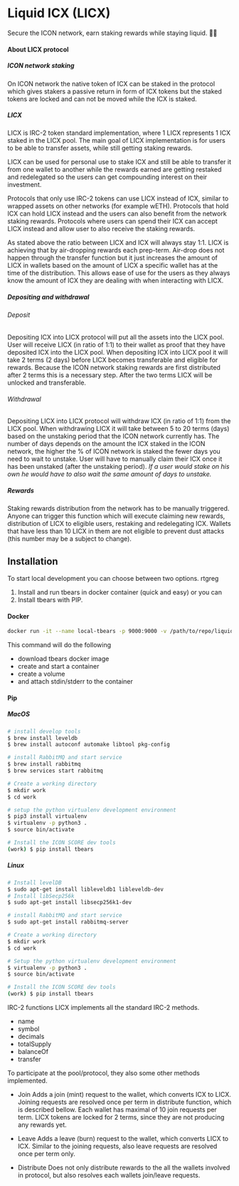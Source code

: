 # Liquid ICX (LICX)

Secure the ICON network, earn staking rewards while staying liquid. 🧽💧

#### About LICX protocol

##### ICON network staking

On ICON network the native token of ICX can be staked in the protocol which gives stakers a passive return in form of ICX tokens but the staked tokens are locked and can not be moved while the ICX is staked. 

##### LICX

LICX is IRC-2 token standard implementation, where 1 LICX represents 1 ICX staked in the LICX pool.
The main goal of LICX implementation is for users to be able to transfer assets, while still getting staking rewards. 

LICX can be used for personal use to stake ICX and still be able to transfer it from one wallet to another while the rewards earned are getting restaked and redelegated so the users can get compounding interest on their investment.

Protocols that only use IRC-2 tokens can use LICX instead of ICX, similar to wrapped assets on other networks (for example wETH).
Protocols that hold ICX can hold LICX instead and the users can also benefit from the network staking rewards.
Protocols where users can spend their ICX can accept LICX instead and allow user to also receive the staking rewards.

As stated above the ratio between LICX and ICX will always stay 1:1.
LICX is achieving that by air-dropping rewards each prep-term. Air-drop does not happen through the transfer function but it just increases the amount of LICX in wallets based on the amount of LICX a specific wallet has at the time of the distribution.
This allows ease of use for the users as they always know the amount of ICX they are dealing with when interacting with LICX.

##### Depositing and withdrawal

###### Deposit

Depositing ICX into LICX protocol will put all the assets into the LICX pool. User will receive LICX (in ratio of 1:1) to their wallet as proof that they have deposited ICX into the LICX pool. When depositing ICX into LICX pool it will take 2 terms (2 days) before LICX becomes transferable and eligible for rewards. Because the ICON network staking rewards are first distributed after 2 terms this is a necessary step. After the two terms LICX will be unlocked and transferable.

###### Withdrawal

Depositing LICX into LICX protocol will withdraw ICX (in ratio of 1:1) from the LICX pool. When withdrawing LICX it will take between 5 to 20 terms (days) based on the unstaking period that the ICON network currently has. The number of days depends on the amount the ICX staked in the ICON network, the higher the % of ICON network is staked the fewer days you need to wait to unstake. User will have to manually claim their ICX once it has been unstaked (after the unstaking period).
*If a user would stake on his own he would have to also wait the same amount of days to unstake.*

##### Rewards

Staking rewards distribution from the network has to be manually triggered. Anyone can trigger this function which will execute claiming new rewards, distribution of LICX to eligible users, restaking and redelegating ICX.
Wallets that have less than 10 LICX in them are not eligible to prevent dust attacks (this number may be a subject to change).

## Installation

To start local development you can choose between two options. rtgreg

1. Install and run tbears in docker container (quick and easy) or you can 
2. Install tbears with PIP.

#### Docker
```bash
docker run -it --name local-tbears -p 9000:9000 -v /path/to/repo/liquid-icx/score:/work iconloop/tbears:mainnet
```

This command will do the following

* download tbears docker image
* create and start a container
* create a volume
* and attach stdin/stderr to the container

#### Pip
##### MacOS
```bash
# install develop tools
$ brew install leveldb
$ brew install autoconf automake libtool pkg-config

# install RabbitMQ and start service
$ brew install rabbitmq
$ brew services start rabbitmq

# Create a working directory
$ mkdir work
$ cd work

# setup the python virtualenv development environment
$ pip3 install virtualenv
$ virtualenv -p python3 .
$ source bin/activate

# Install the ICON SCORE dev tools
(work) $ pip install tbears

```

##### Linux
```bash
# Install levelDB
$ sudo apt-get install libleveldb1 libleveldb-dev
# Install libSecp256k
$ sudo apt-get install libsecp256k1-dev

# install RabbitMQ and start service
$ sudo apt-get install rabbitmq-server

# Create a working directory
$ mkdir work
$ cd work

# Setup the python virtualenv development environment
$ virtualenv -p python3 .
$ source bin/activate

# Install the ICON SCORE dev tools
(work) $ pip install tbears
```

IRC-2 functions
LICX implements all the standard IRC-2 methods.

- name
- symbol
- decimals
- totalSupply
- balanceOf
- transfer

To participate at the pool/protocol, they also some other methods implemented.
- Join
Adds a join (mint) request to the wallet, which converts ICX to LICX. Joining requests are resolved once per term in distribute function,
which is described bellow. Each wallet has maximal of 10 join requests per term. LICX tokens are locked for 2 terms, since they are not producing any rewards yet.

- Leave
Adds a leave (burn) request to the wallet, which converts LICX to ICX. Similar to the joining requests, also leave requests are resolved
once per term only.

- Distribute
Does not only distribute rewards to the all the wallets involved in protocol, but also resolves each wallets join/leave requests.
